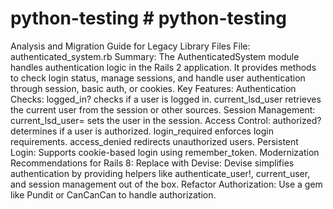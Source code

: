 # python-testing # python-testing
Analysis and Migration Guide for Legacy Library Files
File: authenticated_system.rb
Summary:
The AuthenticatedSystem module handles authentication logic in the Rails 2 application. It provides methods to check login status, manage sessions, and handle user authentication through session, basic auth, or cookies.
Key Features:
Authentication Checks:
logged_in? checks if a user is logged in.
current_lsd_user retrieves the current user from the session or other sources.
Session Management:
current_lsd_user= sets the user in the session.
Access Control:
authorized? determines if a user is authorized.
login_required enforces login requirements.
access_denied redirects unauthorized users.
Persistent Login:
Supports cookie-based login using remember_token.
Modernization Recommendations for Rails 8:
Replace with Devise: Devise simplifies authentication by providing helpers like authenticate_user!, current_user, and session management out of the box.
Refactor Authorization: Use a gem like Pundit or CanCanCan to handle authorization.
